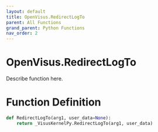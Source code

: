 ```yaml
---
layout: default
title: OpenVisus.RedirectLogTo
parent: All Functions
grand_parent: Python Functions
nav_order: 2
---
```


# OpenVisus.RedirectLogTo

Describe function here.

# Function Definition

```python
def RedirectLogTo(arg1, user_data=None):
    return _VisusKernelPy.RedirectLogTo(arg1, user_data)
```
